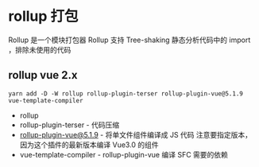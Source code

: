 # rollup 打包

Rollup 是一个模块打包器
Rollup 支持 Tree-shaking
静态分析代码中的 import ，排除未使用的代码

## rollup vue 2.x

`yarn add -D -W rollup rollup-plugin-terser rollup-plugin-vue@5.1.9 vue-template-compiler`

- rollup
- rollup-plugin-terser - 代码压缩
- rollup-plugin-vue@5.1.9 - 将单文件组件编译成 JS 代码
  注意要指定版本，因为这个插件的最新版本编译 Vue3.0 的组件
- vue-template-compiler - rollup-plugin-vue 编译 SFC 需要的依赖
